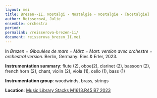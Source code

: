 ```yaml
---
layout: mei
title: Brezen--II. Nostalgi - Nostalgie - Nostalgie - [Nostalgie]
author: Reisserová, Julie
ensemble: orchestra
period:
permalink: /reisserova-brezen-ii/
document: reisserova_brezen_II.mei
---
```


In *Brezen = Giboulées de mars = März = Mart: version avec orchestre = orchestral version.* Berlin, Germany: Ries & Erler, 2023.

**Instrumentation summary**: flute (2), oboe(2), clarinet (2), bassoon (2), french horn (2), chant, violin (2), viola (1), cello (1), bass (1)

**Instrumentation group**: woodwinds, brass, strings

**Location**: <a href="https://tufts.primo.exlibrisgroup.com/permalink/01TUN_INST/1kc9gia/alma991019011679303851" target="_blank">Music Library Stacks  M1613.R45 B7 2023</a>
